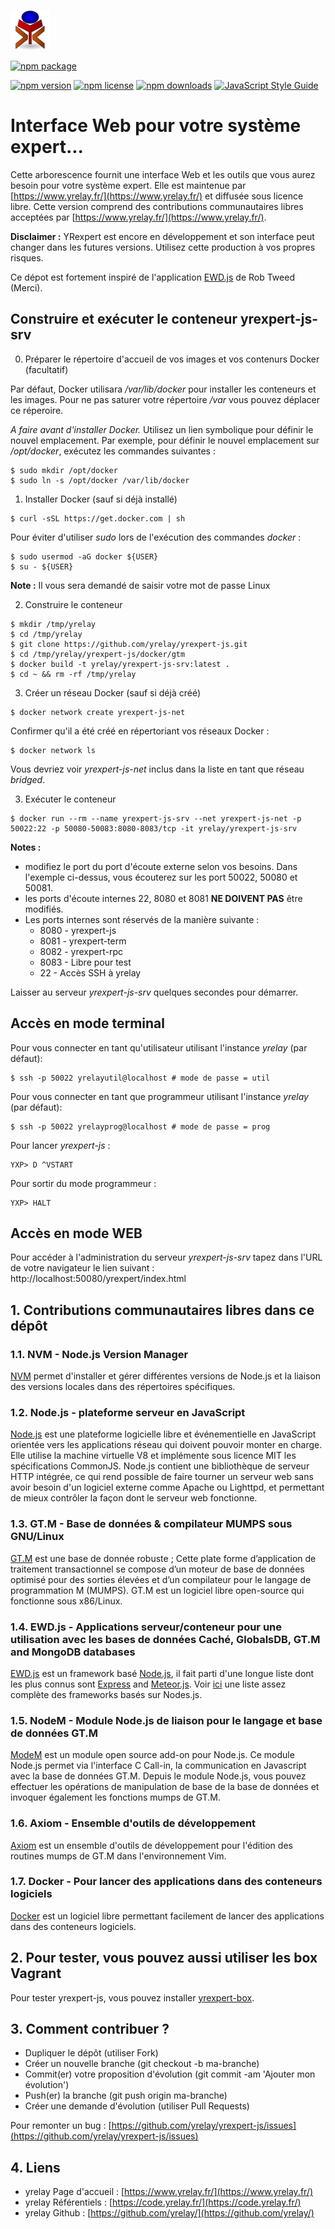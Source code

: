 ![yrexpert_logo.png](./images/yrexpert_logo.png)

[![npm package](https://nodei.co/npm/yrexpert-js.png?downloads=true&downloadRank=true&stars=true)](https://nodei.co/npm/yrexpert-js/)

[![npm version][npm-image]][npm-url]
[![npm license][license-image]][npm-url]
[![npm downloads][downloads-image]][downloads-url]
[![JavaScript Style Guide](https://img.shields.io/badge/code_style-standard-brightgreen.svg)](https://standardjs.com)

# Interface Web pour votre système expert...
Cette arborescence fournit une interface Web et les outils que vous aurez besoin pour votre système expert. Elle est maintenue par [https://www.yrelay.fr/](https://www.yrelay.fr/) et diffusée sous licence libre. Cette version comprend des contributions communautaires libres acceptées par [https://www.yrelay.fr/](https://www.yrelay.fr/).

**Disclaimer :** YRexpert est encore en développement et son interface peut changer dans les futures versions. Utilisez cette production à vos propres risques.

Ce dépot est fortement inspiré de l'application [EWD.js](http://www.mgateway.com/) de Rob Tweed (Merci).

## Construire et exécuter le conteneur **yrexpert-js-srv**
0) Préparer le répertoire d'accueil de vos images et vos contenurs Docker (facultatif)

Par défaut, Docker utilisara */var/lib/docker* pour installer les conteneurs et les images. Pour ne pas saturer votre répertoire */var* vous pouvez déplacer ce réperoire.

*A faire avant d'installer Docker.* Utilisez un lien symbolique pour définir le nouvel emplacement. Par exemple, pour définir le nouvel emplacement sur */opt/docker*, exécutez les commandes suivantes :
````shell
$ sudo mkdir /opt/docker
$ sudo ln -s /opt/docker /var/lib/docker
````

1) Installer Docker (sauf si déjà installé)
````shell
$ curl -sSL https://get.docker.com | sh
````
Pour éviter d'utiliser *sudo* lors de l'exécution des commandes *docker* :
````shell
$ sudo usermod -aG docker ${USER}
$ su - ${USER}
````

**Note :** Il vous sera demandé de saisir votre mot de passe Linux

2) Construire le conteneur
````shell
$ mkdir /tmp/yrelay
$ cd /tmp/yrelay
$ git clone https://github.com/yrelay/yrexpert-js.git
$ cd /tmp/yrelay/yrexpert-js/docker/gtm
$ docker build -t yrelay/yrexpert-js-srv:latest .
$ cd ~ && rm -rf /tmp/yrelay
````
3) Créer un réseau Docker (sauf si déjà créé)
````shell
$ docker network create yrexpert-js-net
````

Confirmer qu'il a été créé en répertoriant vos réseaux Docker :
````shell
$ docker network ls
````

Vous devriez voir *yrexpert-js-net* inclus dans la liste en tant que réseau *bridged*.

3) Exécuter le conteneur
````shell
$ docker run --rm --name yrexpert-js-srv --net yrexpert-js-net -p 50022:22 -p 50080-50083:8080-8083/tcp -it yrelay/yrexpert-js-srv
````

**Notes :**
- modifiez le port du port d'écoute externe selon vos besoins. Dans l'exemple ci-dessus, vous écouterez sur les port 50022, 50080 et 50081.
- les ports d'écoute internes 22, 8080 et 8081 **NE DOIVENT PAS** être modifiés.
- Les ports internes sont réservés de la manière suivante :
  - 8080 - yrexpert-js
  - 8081 - yrexpert-term
  - 8082 - yrexpert-rpc
  - 8083 - Libre pour test
  - 22 - Accès SSH à yrelay

Laisser au serveur *yrexpert-js-srv* quelques secondes pour démarrer.

## Accès en mode terminal
Pour vous connecter en tant qu'utilisateur utilisant l'instance *yrelay* (par défaut):
````shell
$ ssh -p 50022 yrelayutil@localhost # mode de passe = util
````

Pour vous connecter en tant que programmeur utilisant l'instance *yrelay* (par défaut):
````shell
$ ssh -p 50022 yrelayprog@localhost # mode de passe = prog
````
Pour lancer *yrexpert-js* :
````
YXP> D ^VSTART
````

Pour sortir du mode programmeur :
````
YXP> HALT
````

## Accès en mode WEB
Pour accéder à l'administration du serveur *yrexpert-js-srv* tapez dans l'URL de votre navigateur le lien suivant : http://localhost:50080/yrexpert/index.html

## 1. Contributions communautaires libres dans ce dépôt
### 1.1. NVM - Node.js Version Manager
[NVM](https://github.com/creationix/nvm) permet d'installer et gérer différentes versions de Node.js et la liaison des versions locales dans des répertoires spécifiques.

### 1.2. Node.js - plateforme serveur en JavaScript
[Node.js](https://nodejs.org/) est une plateforme logicielle libre et événementielle en JavaScript orientée vers les applications réseau qui doivent pouvoir monter en charge. Elle utilise la machine virtuelle V8 et implémente sous licence MIT les spécifications CommonJS. Node.js contient une bibliothèque de serveur HTTP intégrée, ce qui rend possible de faire tourner un serveur web sans avoir besoin d'un logiciel externe comme Apache ou Lighttpd, et permettant de mieux contrôler la façon dont le serveur web fonctionne.

### 1.3. GT.M - Base de données & compilateur MUMPS sous GNU/Linux
[GT.M](https://sourceforge.net/projects/fis-gtm/) est une base de donnée robuste ; Cette plate forme d’application de traitement transactionnel se compose d’un moteur de base de données optimisé pour des sorties élevées et d’un compilateur pour le langage de programmation M (MUMPS). GT.M est un logiciel libre open-source qui fonctionne sous x86/Linux.

### 1.4. EWD.js - Applications serveur/conteneur pour une utilisation avec les bases de données Caché, GlobalsDB, GT.M and MongoDB databases
[EWD.js](http://www.mgateway.com/) est un framework basé [Node.js](https://nodejs.org/), il fait parti d'une longue liste dont les plus connus sont [Express](http://expressjs.com/) and [Meteor.js](https://www.meteor.com/).  Voir [ici](http://nodeframework.com/#mvc) une liste assez complète des frameworks basés sur Nodes.js.

### 1.5. NodeM - Module Node.js de liaison pour le langage et base de données GT.M
[ModeM](https://github.com/dlwicksell/nodem) est un module open source add-on pour Node.js. Ce module Node.js permet via l'interface C Call-in, la communication en Javascript avec la base de données GT.M. Depuis le module Node.js, vous pouvez effectuer les opérations de manipulation de base de la base de données et invoquer également les fonctions mumps de GT.M. 

### 1.6. Axiom - Ensemble d'outils de développement
[Axiom](https://github.com/dlwicksell/axiom) est un ensemble d'outils de développement pour l'édition des routines mumps de GT.M dans l'environnement Vim.

### 1.7. Docker - Pour lancer des applications dans des conteneurs logiciels
[Docker](https://docs.docker.com/) est un logiciel libre permettant facilement de lancer des applications dans des conteneurs logiciels.

## 2. Pour tester, vous pouvez aussi utiliser les box Vagrant
Pour tester yrexpert-js, vous pouvez installer [yrexpert-box](https://github.com/yrelay/yrexpert-box).

## 3. Comment contribuer ?
* Dupliquer le dépôt (utiliser Fork)
* Créer un nouvelle branche (git checkout -b ma-branche)
* Commit(er) votre proposition d'évolution (git commit -am 'Ajouter mon évolution')
* Push(er) la branche (git push origin ma-branche)
* Créer une demande d'évolution (utiliser Pull Requests)

Pour remonter un bug : [https://github.com/yrelay/yrexpert-js/issues](https://github.com/yrelay/yrexpert-js/issues)

## 4. Liens
* yrelay Page d'accueil : [https://www.yrelay.fr/](https://www.yrelay.fr/)
* yrelay Référentiels : [https://code.yrelay.fr/](https://code.yrelay.fr/)
* yrelay Github : [https://github.com/yrelay/](https://github.com/yrelay/)

[npm-image]: https://img.shields.io/npm/v/yrexpert-js.svg
[license-image]: https://img.shields.io/npm/l/yrexpert-js.svg
[npm-url]: https://npmjs.org/package/yrexpert-js

[downloads-image]: https://img.shields.io/npm/dm/yrexpert-js.svg
[downloads-url]: https://npmjs.org/package/yrexpert-js
